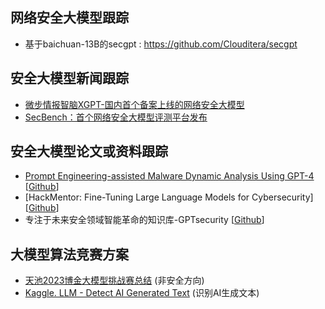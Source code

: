## 网络安全大模型跟踪 ##
- 基于baichuan-13B的secgpt : https://github.com/Clouditera/secgpt

## 安全大模型新闻跟踪 ##
- [微步情报智脑XGPT-国内首个备案上线的网络安全大模型](https://mp.weixin.qq.com/s?__biz=MzI5NjA0NjI5MQ==&mid=2650180167&idx=1&sn=66a82e5c72c3012d494d1529b1f49eeb&chksm=f44871fbc33ff8ed27ea89e98ddbe601eb0fe1e028d8c1b2f5d18194f3cfead47710a665178b&mpshare=1&scene=1&srcid=0122mgyu5GRP08xBK9uUKMkl&sharer_shareinfo=87fc63df934c57a997a064c24004b1a7&sharer_shareinfo_first=4d6fc799277aed37f498e693fc4a4c59&from=industrynews&version=4.1.20.6006&platform=win#rd)
- [SecBench：首个网络安全大模型评测平台发布](https://mp.weixin.qq.com/s/7WINLyfWj0MkYNUZYJbcwA)


## 安全大模型论文或资料跟踪 ##
- [Prompt Engineering-assisted Malware Dynamic Analysis Using GPT-4 ](https://mp.weixin.qq.com/s/zIAYb4jF-f5rsEFLNQPbww) [[Github](https://github.com/yan-scnu/Prompted_Dynamic_Detection)]
- [HackMentor: Fine-Tuning Large Language Models for Cybersecurity] [[Github](https://github.com/tmylla/HackMentor/blob/main/README-ZH.md)]
- 专注于未来安全领域智能革命的知识库-GPTsecurity [[Github](https://github.com/mo-xiaoxi/GPTSecurity)]

## 大模型算法竞赛方案 ##
- [天池2023博金大模型挑战赛总结](https://mp.weixin.qq.com/s/p7yEvJ06nitd9MBhxDtCgA)  (非安全方向)
- [Kaggle. LLM - Detect AI Generated Text](https://www.kaggle.com/competitions/llm-detect-ai-generated-text) (识别AI生成文本)
